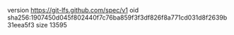 version https://git-lfs.github.com/spec/v1
oid sha256:1907450d045f802440f7c76ba859f3f3df826f8a771cd031d8f2639b31eea5f3
size 13595
